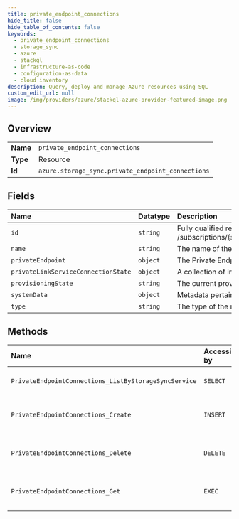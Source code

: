 ```yaml
---
title: private_endpoint_connections
hide_title: false
hide_table_of_contents: false
keywords:
  - private_endpoint_connections
  - storage_sync
  - azure    
  - stackql
  - infrastructure-as-code
  - configuration-as-data
  - cloud inventory
description: Query, deploy and manage Azure resources using SQL
custom_edit_url: null
image: /img/providers/azure/stackql-azure-provider-featured-image.png
---
```

  
    

## Overview
<table><tbody>
<tr><td><b>Name</b></td><td><code>private_endpoint_connections</code></td></tr>
<tr><td><b>Type</b></td><td>Resource</td></tr>
<tr><td><b>Id</b></td><td><code>azure.storage_sync.private_endpoint_connections</code></td></tr>
</tbody></table>

## Fields
| Name | Datatype | Description |
|:-----|:---------|:------------|
| `id` | `string` | Fully qualified resource ID for the resource. Ex - /subscriptions/&#123;subscriptionId&#125;/resourceGroups/&#123;resourceGroupName&#125;/providers/&#123;resourceProviderNamespace&#125;/&#123;resourceType&#125;/&#123;resourceName&#125; |
| `name` | `string` | The name of the resource |
| `privateEndpoint` | `object` | The Private Endpoint resource. |
| `privateLinkServiceConnectionState` | `object` | A collection of information about the state of the connection between service consumer and provider. |
| `provisioningState` | `string` | The current provisioning state. |
| `systemData` | `object` | Metadata pertaining to creation and last modification of the resource. |
| `type` | `string` | The type of the resource. E.g. "Microsoft.Compute/virtualMachines" or "Microsoft.Storage/storageAccounts" |
## Methods
| Name | Accessible by | Required Params | Description |
|:-----|:--------------|:----------------|:------------|
| `PrivateEndpointConnections_ListByStorageSyncService` | `SELECT` | `resourceGroupName, storageSyncServiceName, subscriptionId` | Get a PrivateEndpointConnection List. |
| `PrivateEndpointConnections_Create` | `INSERT` | `privateEndpointConnectionName, resourceGroupName, storageSyncServiceName, subscriptionId` | Update the state of specified private endpoint connection associated with the storage sync service. |
| `PrivateEndpointConnections_Delete` | `DELETE` | `privateEndpointConnectionName, resourceGroupName, storageSyncServiceName, subscriptionId` | Deletes the specified private endpoint connection associated with the storage sync service. |
| `PrivateEndpointConnections_Get` | `EXEC` | `privateEndpointConnectionName, resourceGroupName, storageSyncServiceName, subscriptionId` | Gets the specified private endpoint connection associated with the storage sync service. |
